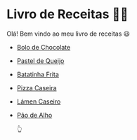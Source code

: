# Livro de Receitas :man_cook:



Olá! Bem vindo ao meu livro de receitas :smiley:

- [Bolo de Chocolate](https://github.com/JM-2/livro-receitas/blob/master/receitas/bolo_chocolate.md)
- [Pastel de Queijo](https://github.com/JM-2/Livro-Receitas/blob/master/receitas/pastel_queijo.md)
- [Batatinha Frita](https://github.com/JM-2/Livro-Receitas/blob/master/receitas/batata_frita.md)
- [Pizza Caseira](https://github.com/JM-2/Livro-Receitas/blob/master/receitas/pizza_caseira.md)
- [Lámen Caseiro](https://github.com/JM-2/Livro-Receitas/blob/master/receitas/lamen_caseiro.md)
- [Pão de Alho](https://github.com/JM-2/Livro-Receitas/blob/master/receitas/pao_alho.md)

    :point_up_2:
